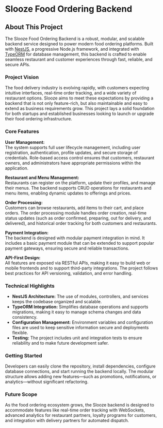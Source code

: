 # Slooze Food Ordering Backend

## About This Project

The Slooze Food Ordering Backend is a robust, modular, and scalable backend service designed to power modern food ordering platforms. Built with [NestJS](https://nestjs.com/), a progressive Node.js framework, and integrated with [TypeORM](https://typeorm.io/) for database management, this backend is crafted to enable seamless restaurant and customer experiences through fast, reliable, and secure APIs.

### Project Vision

The food delivery industry is evolving rapidly, with customers expecting intuitive interfaces, real-time order tracking, and a wide variety of restaurant options. Slooze aims to meet these expectations by providing a backend that is not only feature-rich, but also maintainable and easy to extend as business requirements grow. This project lays a solid foundation for both startups and established businesses looking to launch or upgrade their food ordering infrastructure.

### Core Features

**User Management:**  
The system supports full user lifecycle management, including user registration, authentication, profile updates, and secure storage of credentials. Role-based access control ensures that customers, restaurant owners, and administrators have appropriate permissions within the application.

**Restaurant and Menu Management:**  
Restaurants can register on the platform, update their profiles, and manage their menus. The backend supports CRUD operations for restaurants and menu items, enabling dynamic updates to offerings and prices.

**Order Processing:**  
Customers can browse restaurants, add items to their cart, and place orders. The order processing module handles order creation, real-time status updates (such as order confirmed, preparing, out for delivery, and delivered), and historical order tracking for both customers and restaurants.

**Payment Integration:**  
The backend is designed with modular payment integration in mind. It includes a basic payment module that can be extended to support popular payment gateways, ensuring secure and reliable transactions.

**API-First Design:**  
All features are exposed via RESTful APIs, making it easy to build web or mobile frontends and to support third-party integrations. The project follows best practices for API versioning, validation, and error handling.

### Technical Highlights

- **NestJS Architecture:** The use of modules, controllers, and services keeps the codebase organized and scalable.
- **TypeORM Integration:** Simplifies database operations and supports migrations, making it easy to manage schema changes and data consistency.
- **Configuration Management:** Environment variables and configuration files are used to keep sensitive information secure and deployments flexible.
- **Testing:** The project includes unit and integration tests to ensure reliability and to make future development safer.

### Getting Started

Developers can easily clone the repository, install dependencies, configure database connections, and start running the backend locally. The modular structure allows adding new features—such as promotions, notifications, or analytics—without significant refactoring.

### Future Scope

As the food ordering ecosystem grows, the Slooze backend is designed to accommodate features like real-time order tracking with WebSockets, advanced analytics for restaurant partners, loyalty programs for customers, and integration with delivery partners for automated dispatch.


